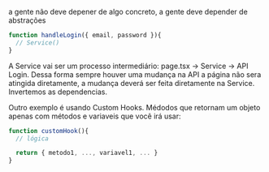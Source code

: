 a gente não deve depener de algo concreto, a gente deve depender de abstrações

```js
function handleLogin({ email, password }){
  // Service()
}
```

A Service vai ser um processo intermediário: page.tsx -> Service -> API Login. Dessa forma sempre houver uma mudança na API a página não sera atingida diretamente, a mudança deverá ser feita diretamente na Service. Invertemos as dependencias.

Outro exemplo é usando Custom Hooks. Médodos que retornam um objeto apenas com métodos e variaveis que você irá usar:

```jsx
function customHook(){
  // lógica

  return { metodo1, ..., variavel1, ... }
}
```